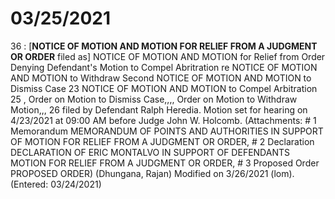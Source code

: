 # 03/25/2021

36 : [**NOTICE OF MOTION AND MOTION FOR RELIEF FROM A JUDGMENT OR ORDER** filed as] NOTICE OF MOTION AND MOTION for Relief from Order Denying Defendant's Motion to Compel Abritration re NOTICE OF MOTION AND MOTION to Withdraw Second NOTICE OF MOTION AND MOTION to Dismiss Case 23 NOTICE OF MOTION AND MOTION to Compel Arbitration 25 , Order on Motion to Dismiss Case,,,, Order on Motion to Withdraw Motion,,, 26 filed by Defendant Ralph Heredia. Motion set for hearing on 4/23/2021 at 09:00 AM before Judge John W. Holcomb. (Attachments: # 1 Memorandum MEMORANDUM OF POINTS AND AUTHORITIES IN SUPPORT OF MOTION FOR RELIEF FROM A JUDGMENT OR ORDER, # 2 Declaration DECLARATION OF ERIC MONTALVO IN SUPPORT OF DEFENDANTS MOTION FOR RELIEF FROM A JUDGMENT OR ORDER, # 3 Proposed Order PROPOSED ORDER) (Dhungana, Rajan) Modified on 3/26/2021 (lom). (Entered: 03/24/2021)
